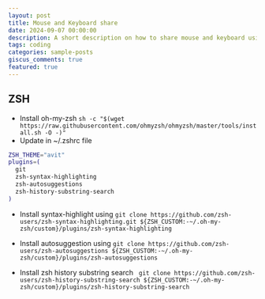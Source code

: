 ```yaml
---
layout: post
title: Mouse and Keyboard share
date: 2024-09-07 00:00:00
description: A short description on how to share mouse and keyboard using Barrier open source software.
tags: coding
categories: sample-posts
giscus_comments: true
featured: true
---
```


## ZSH
- Install oh-my-zsh `sh -c "$(wget https://raw.githubusercontent.com/ohmyzsh/ohmyzsh/master/tools/install.sh -O -)"`
- Update in ~/.zshrc file

```bash
ZSH_THEME="avit"
plugins=(
  git
  zsh-syntax-highlighting
  zsh-autosuggestions
  zsh-history-substring-search
)
```

- Install syntax-highlight using `git clone https://github.com/zsh-users/zsh-syntax-highlighting.git ${ZSH_CUSTOM:-~/.oh-my-zsh/custom}/plugins/zsh-syntax-highlighting`

- Install autosuggestion using `git clone https://github.com/zsh-users/zsh-autosuggestions ${ZSH_CUSTOM:-~/.oh-my-zsh/custom}/plugins/zsh-autosuggestions`

- Install zsh history substring search ` git clone https://github.com/zsh-users/zsh-history-substring-search ${ZSH_CUSTOM:-~/.oh-my-zsh/custom}/plugins/zsh-history-substring-search`